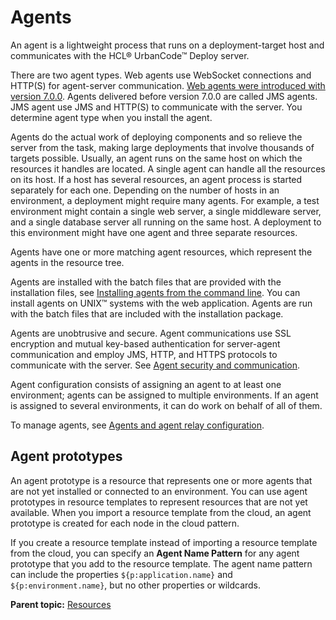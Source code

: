 # Agents

An agent is a lightweight process that runs on a deployment-target host and communicates with the HCL® UrbanCode™ Deploy server.

There are two agent types. Web agents use WebSocket connections and HTTP\(S\) for agent-server communication. [Web agents were introduced with version 7.0.0](web_agents.md#). Agents delivered before version 7.0.0 are called JMS agents. JMS agent use JMS and HTTP\(S\) to communicate with the server. You determine agent type when you install the agent.

Agents do the actual work of deploying components and so relieve the server from the task, making large deployments that involve thousands of targets possible. Usually, an agent runs on the same host on which the resources it handles are located. A single agent can handle all the resources on its host. If a host has several resources, an agent process is started separately for each one. Depending on the number of hosts in an environment, a deployment might require many agents. For example, a test environment might contain a single web server, a single middleware server, and a single database server all running on the same host. A deployment to this environment might have one agent and three separate resources.

Agents have one or more matching agent resources, which represent the agents in the resource tree.

Agents are installed with the batch files that are provided with the installation files, see [Installing agents from the command line](../../com.udeploy.install.doc/topics/agentInstall.md). You can install agents on UNIX™ systems with the web application. Agents are run with the batch files that are included with the installation package.

Agents are unobtrusive and secure. Agent communications use SSL encryption and mutual key-based authentication for server-agent communication and employ JMS, HTTP, and HTTPS protocols to communicate with the server. See [Agent security and communication](arch_agents.md#).

Agent configuration consists of assigning an agent to at least one environment; agents can be assigned to multiple environments. If an agent is assigned to several environments, it can do work on behalf of all of them.

To manage agents, see [Agents and agent relay configuration](configure_agents.md).

## Agent prototypes

An agent prototype is a resource that represents one or more agents that are not yet installed or connected to an environment. You can use agent prototypes in resource templates to represent resources that are not yet available. When you import a resource template from the cloud, an agent prototype is created for each node in the cloud pattern.

If you create a resource template instead of importing a resource template from the cloud, you can specify an **Agent Name Pattern** for any agent prototype that you add to the resource template. The agent name pattern can include the properties `${p:application.name}` and `${p:environment.name}`, but no other properties or wildcards.

**Parent topic:** [Resources](../topics/resources_ch.md)

